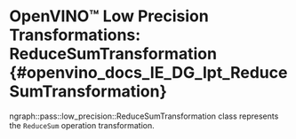 # OpenVINO™ Low Precision Transformations: ReduceSumTransformation {#openvino_docs_IE_DG_lpt_ReduceSumTransformation}

ngraph::pass::low_precision::ReduceSumTransformation class represents the `ReduceSum` operation transformation.
